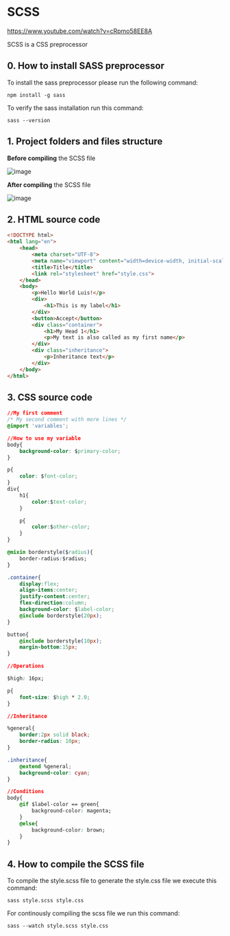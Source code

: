 # SCSS

https://www.youtube.com/watch?v=cRpmo58EE8A

SCSS is a CSS preprocessor

## 0. How to install SASS preprocessor

To install the sass preprocessor please run the following command:

```
npm install -g sass
```

To verify the sass installation run this command:

```
sass --version
```

## 1. Project folders and files structure

**Before compiling** the SCSS file

![image](https://github.com/luiscoco/SCSS_Sample1/assets/32194879/cdddcf8a-ce66-4a02-bc83-c853994bac34)

**After compiling** the SCSS file

![image](https://github.com/luiscoco/SCSS_Sample1/assets/32194879/fa2f2c1c-484e-40f5-b3dc-9f5c9c247089)

## 2. HTML source code

```html
<!DOCTYPE html>
<html lang="en">
    <head>
        <meta charset="UTF-8">
        <meta name="viewport" content="width=device-width, initial-scale=1.0">
        <title>Title</title>
        <link rel="stylesheet" href="style.css">
    </head>
    <body>
        <p>Hello World Luis!</p>
        <div>
            <h1>This is my label</h1>
        </div>
        <button>Accept</button>
        <div class="container">
            <h1>My Head 1</h1>
            <p>My text is also called as my first name</p>
        </div>
        <div class="inheritance">
            <p>Inheritance text</p>
        </div>
    </body>
</html>
```

## 3. CSS source code

```css
//My first comment
/* My second comment with more lines */
@import 'variables';

//How to use my variable
body{
    background-color: $primary-color;
}

p{
    color: $font-color;
}
div{
    h1{
        color:$text-color;
    }

    p{
        color:$other-color;
    }
}

@mixin borderstyle($radius){
    border-radius:$radius;
}

.container{
    display:flex;
    align-items:center;
    justify-content:center;
    flex-direction:column;
    background-color: $label-color;
    @include borderstyle(20px);
}

button{
    @include borderstyle(10px);
    margin-bottom:15px;
}

//Operations

$high: 16px;

p{
    font-size: $high * 2.0;
}

//Inheritance

%general{
    border:2px solid black;
    border-radius: 10px;
}

.inheritance{
    @extend %general;
    background-color: cyan;
}

//Conditions
body{
    @if $label-color == green{
        background-color: magenta;
    }
    @else{
        background-color: brown;
    }
}
```

## 4. How to compile the SCSS file

To compile the style.scss file to generate the style.css file we execute this command:

```
sass style.scss style.css
```

For continously compiling the scss file we run this command:

```
sass --watch style.scss style.css
```

